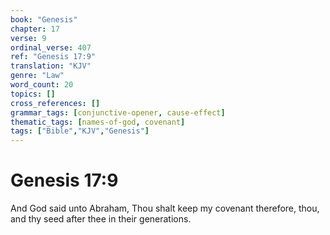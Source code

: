 ```yaml
---
book: "Genesis"
chapter: 17
verse: 9
ordinal_verse: 407
ref: "Genesis 17:9"
translation: "KJV"
genre: "Law"
word_count: 20
topics: []
cross_references: []
grammar_tags: [conjunctive-opener, cause-effect]
thematic_tags: [names-of-god, covenant]
tags: ["Bible","KJV","Genesis"]
---
```


# Genesis 17:9

And God said unto Abraham, Thou shalt keep my covenant therefore, thou, and thy seed after thee in their generations.
